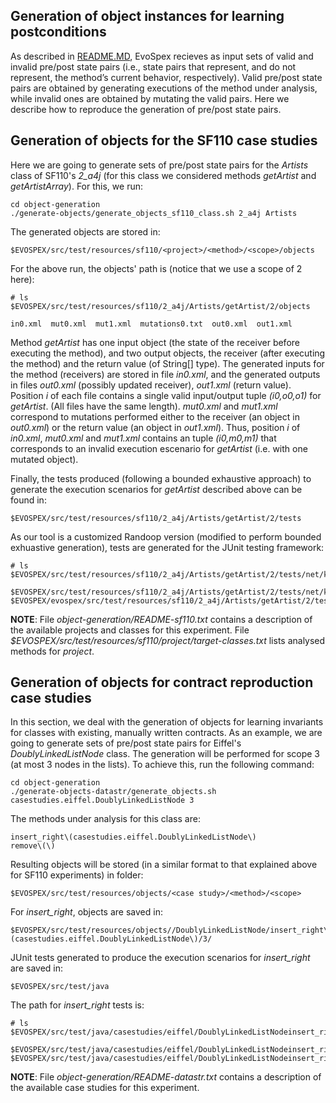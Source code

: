 ## Generation of object instances for learning postconditions

As described in [README.MD](../README.md), EvoSpex recieves as input sets of valid and invalid pre/post state pairs (i.e., state pairs that represent, and do not represent, the method’s current behavior, respectively). Valid pre/post state pairs are obtained by generating executions of the method under analysis, while invalid ones are obtained by mutating the valid pairs. Here we describe how to reproduce the generation of pre/post state pairs.

## Generation of objects for the SF110 case studies

Here we are going to generate sets of pre/post state pairs for the *Artists* class of SF110's *2_a4j* (for this class we considered methods *getArtist* and *getArtistArray*). For this, we run:

```
cd object-generation
./generate-objects/generate_objects_sf110_class.sh 2_a4j Artists
```

The generated objects are stored in:

```
$EVOSPEX/src/test/resources/sf110/<project>/<method>/<scope>/objects
```

For the above run, the objects' path is (notice that we use a scope of 2 here):

```
# ls $EVOSPEX/src/test/resources/sf110/2_a4j/Artists/getArtist/2/objects

in0.xml  mut0.xml  mut1.xml  mutations0.txt  out0.xml  out1.xml
```

Method *getArtist* has one input object (the state of the receiver before executing the method), and two output objects, the receiver (after executing the method) and the return value (of String[] type). The generated inputs for the method (receivers) are stored in file *in0.xml*, and the generated outputs in files *out0.xml* (possibly updated receiver), *out1.xml* (return value). Position *i* of each file contains a single valid input/output tuple *(i0,o0,o1)* for *getArtist*. (All files have the same length). *mut0.xml* and *mut1.xml* correspond to mutations performed either to the receiver (an object in *out0.xml*) or the return value (an object in *out1.xml*). Thus, position *i* of *in0.xml*, *mut0.xml* and *mut1.xml* contains an tuple *(i0,m0,m1)* that corresponds to an invalid execution escenario for *getArtist* (i.e. with one mutated object).

Finally, the tests produced (following a bounded exhaustive approach) to generate the execution scenarios for *getArtist* described above can be found in:

```
$EVOSPEX/src/test/resources/sf110/2_a4j/Artists/getArtist/2/tests
```

As our tool is a customized Randoop version (modified to perform bounded exhuastive generation), tests are generated for the JUnit testing framework:

```
# ls $EVOSPEX/src/test/resources/sf110/2_a4j/Artists/getArtist/2/tests/net/kencochrane/a4j/beans/RegressionTest*

$EVOSPEX/src/test/resources/sf110/2_a4j/Artists/getArtist/2/tests/net/kencochrane/a4j/beans/RegressionTest0.java
$EVOSPEX/evospex/src/test/resources/sf110/2_a4j/Artists/getArtist/2/tests/net/kencochrane/a4j/beans/RegressionTestDriver.java
```

**NOTE**: File *object-generation/README-sf110.txt* contains a description of the available projects and classes for this experiment. File *$EVOSPEX/src/test/resources/sf110/project/target-classes.txt* lists analysed methods for *project*.

## Generation of objects for contract reproduction case studies

In this section, we deal with the generation of objects for learning invariants for classes with existing, manually written contracts. As an example, we are going to generate sets of pre/post state pairs for Eiffel's *DoublyLinkedListNode* class. The generation will be performed for scope 3 (at most 3 nodes in the lists). To achieve this, run the following command:

```
cd object-generation
./generate-objects-datastr/generate_objects.sh casestudies.eiffel.DoublyLinkedListNode 3
```

The methods under analysis for this class are:

```
insert_right\(casestudies.eiffel.DoublyLinkedListNode\)
remove\(\)
```

Resulting objects will be stored (in a similar format to that explained above for SF110 experiments) in folder:

```
$EVOSPEX/src/test/resources/objects/<case study>/<method>/<scope>
```

For *insert_right*, objects are saved in:

```
$EVOSPEX/src/test/resources/objects//DoublyLinkedListNode/insert_right\(casestudies.eiffel.DoublyLinkedListNode\)/3/
```

JUnit tests generated to produce the execution scenarios for *insert_right* are saved in:

```
$EVOSPEX/src/test/java
```

The path for *insert_right* tests is:

```
# ls $EVOSPEX/src/test/java/casestudies/eiffel/DoublyLinkedListNodeinsert_right3S*

$EVOSPEX/src/test/java/casestudies/eiffel/DoublyLinkedListNodeinsert_right3Suite.java
$EVOSPEX/src/test/java/casestudies/eiffel/DoublyLinkedListNodeinsert_right3Suite0.java
```

**NOTE**: File *object-generation/README-datastr.txt* contains a description of the available case studies for this experiment.
